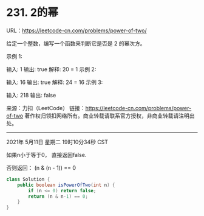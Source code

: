 # 231. 2的幂

URL：https://leetcode-cn.com/problems/power-of-two/

给定一个整数，编写一个函数来判断它是否是 2 的幂次方。

示例 1:

输入: 1
输出: true
解释: 20 = 1
示例 2:

输入: 16
输出: true
解释: 24 = 16
示例 3:

输入: 218
输出: false

来源：力扣（LeetCode）
链接：https://leetcode-cn.com/problems/power-of-two
著作权归领扣网络所有。商业转载请联系官方授权，非商业转载请注明出处。

---

2021年 5月11日 星期二 19时10分34秒 CST

如果n小于等于0， 直接返回false.

否则返回： (n & (n - 1)) == 0

```java
class Solution {
    public boolean isPowerOfTwo(int n) {
        if (n <= 0) return false;
        return (n & n-1) == 0;
    }
}
```




